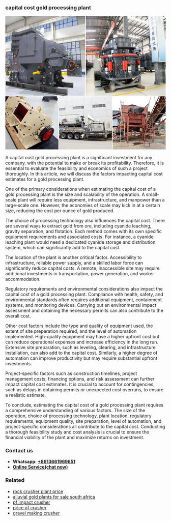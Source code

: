 <h3>capital cost gold processing plant</h3><img src='1704791305.jpg' alt=''><p>A capital cost gold processing plant is a significant investment for any company, with the potential to make or break its profitability. Therefore, it is essential to evaluate the feasibility and economics of such a project thoroughly. In this article, we will discuss the factors impacting capital cost estimates for a gold processing plant.</p><p>One of the primary considerations when estimating the capital cost of a gold processing plant is the size and scalability of the operation. A small-scale plant will require less equipment, infrastructure, and manpower than a large-scale one. However, the economies of scale may kick in at a certain size, reducing the cost per ounce of gold produced.</p><p>The choice of processing technology also influences the capital cost. There are several ways to extract gold from ore, including cyanide leaching, gravity separation, and flotation. Each method comes with its own specific equipment requirements and associated costs. For instance, a cyanide leaching plant would need a dedicated cyanide storage and distribution system, which can significantly add to the capital cost.</p><p>The location of the plant is another critical factor. Accessibility to infrastructure, reliable power supply, and a skilled labor force can significantly reduce capital costs. A remote, inaccessible site may require additional investments in transportation, power generation, and worker accommodation.</p><p>Regulatory requirements and environmental considerations also impact the capital cost of a gold processing plant. Compliance with health, safety, and environmental standards often requires additional equipment, containment systems, and monitoring devices. Carrying out an environmental impact assessment and obtaining the necessary permits can also contribute to the overall cost.</p><p>Other cost factors include the type and quality of equipment used, the extent of site preparation required, and the level of automation implemented. High-quality equipment may have a higher upfront cost but can reduce operational expenses and increase efficiency in the long run. Extensive site preparation, such as leveling, clearing, and infrastructure installation, can also add to the capital cost. Similarly, a higher degree of automation can improve productivity but may require substantial upfront investments.</p><p>Project-specific factors such as construction timelines, project management costs, financing options, and risk assessment can further impact capital cost estimates. It is crucial to account for contingencies, such as delays in obtaining permits or unexpected cost overruns, to ensure a realistic estimate.</p><p>To conclude, estimating the capital cost of a gold processing plant requires a comprehensive understanding of various factors. The size of the operation, choice of processing technology, plant location, regulatory requirements, equipment quality, site preparation, level of automation, and project-specific considerations all contribute to the capital cost. Conducting a thorough feasibility study and cost analysis is crucial to ensure the financial viability of the plant and maximize returns on investment.</p><h3>Contact us</h3><ul><li><strong>Whatsapp:&nbsp;<a href="https://wa.me/8613661969651">+8613661969651</a></strong></li><li><a href="https://swt.shibang-china.com/?git&amp;zhl&amp;capital cost gold processing plant"><strong>Online Service(chat now)</strong></a></li></ul><h3>Related</h3><ul><li><a href='rock crusher plant price.md'>rock crusher plant price</a></li><li><a href='alluvial gold plants for sale south africa.md'>alluvial gold plants for sale south africa</a></li><li><a href='pf impact crusher.md'>pf impact crusher</a></li><li><a href='price of crusher.md'>price of crusher</a></li><li><a href='gravel making crusher.md'>gravel making crusher</a></li></ul>